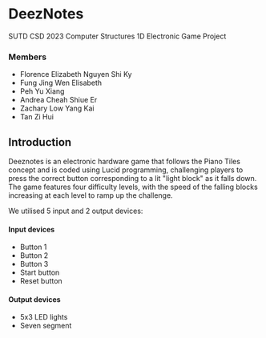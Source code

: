 # DeezNotes

SUTD CSD 2023 Computer Structures 1D Electronic Game Project

### Members
- Florence Elizabeth Nguyen Shi Ky
- Fung Jing Wen Elisabeth
- Peh Yu Xiang
- Andrea Cheah Shiue Er
- Zachary Low Yang Kai
- Tan Zi Hui

## Introduction
Deeznotes is an electronic hardware game that follows the Piano Tiles concept and is coded using Lucid programming, challenging players to press the correct button corresponding to a lit "light block" as it falls down. The game features four difficulty levels, with the speed of the falling blocks increasing at each level to ramp up the challenge.

We utilised 5 input and 2 output devices:
#### Input devices
- Button 1
- Button 2
- Button 3
- Start button
- Reset button
#### Output devices
- 5x3 LED lights
- Seven segment

